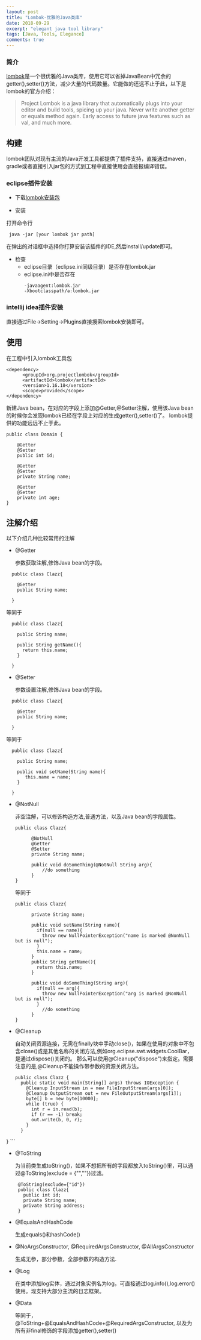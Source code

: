 ```yaml
---
layout: post
title: "Lombok-优雅的Java类库"
date: 2018-09-29
excerpt: "elegant java tool library"
tags: [Java, Tools, Elegance]
comments: true
---
```

### 简介

[lombok](https://projectlombok.org/)是一个很优雅的Java类库，使用它可以省掉JavaBean中冗余的getter(),setter()方法，减少大量的代码数量。它能做的还远不止于此，以下是lombok的官方介绍：
>  Project Lombok is a java library that automatically plugs into your editor and build tools, spicing up your java.
Never write another getter or equals method again. Early access to future java features such as val, and much more.

## 构建
lombok团队对现有主流的Java开发工具都提供了插件支持，直接通过maven，gradle或者直接引入jar包的方式到工程中直接使用会直接报编译错误。

### eclipse插件安装

- 下载[lombok安装包](https://projectlombok.org/downloads/lombok.jar)

- 安装

打开命令行

```
 java -jar [your lombok jar path]

```
在弹出的对话框中选择你打算安装该插件的IDE,然后install/update即可。

- 检查
  - eclipse目录（eclipse.ini同级目录）是否存在lombok.jar
  - eclipse.ini中是否存在
    ```
    -javaagent:lombok.jar
    -Xbootclasspath/a:lombok.jar
    ```




### intellij idea插件安装
直接通过File->Setting->Plugins直接搜索lombok安装即可。

## 使用

在工程中引入lombok工具包
```
<dependency>
      <groupId>org.projectlombok</groupId>
      <artifactId>lombok</artifactId>
      <version>1.16.18</version>
      <scope>provided</scope>
</dependency>
```
新建Java bean，在对应的字段上添加@Getter,@Setter注解，使用该Java bean的时候你会发现lombok已经在字段上对应的生成getter(),setter()了。
lombok提供的功能远远不止于此。

```
public class Domain {

    @Getter
    @Setter
    public int id;

    @Getter
    @Setter
    private String name;

    @Getter
    @Setter
    private int age;
}
```
## 注解介绍
 以下介绍几种比较常用的注解

- @Getter

  参数获取注解,修饰Java bean的字段。
```
  public class Clazz{

    @Getter
    public String name;

  }
```
  等同于
  ```
    public class Clazz{

      public String name;

      public String getName(){
        return this.name;
      }

    }
  ```


- @Setter

  参数设置注解,修饰Java bean的字段。
```
  public class Clazz{

    @Setter
    public String name;

  }
```
  等同于
  ```
    public class Clazz{

      public String name;

      public void setName(String name){
         this.name = name;
      }

    }
  ```


- @NotNull

    非空注解，可以修饰构造方法,普通方法，以及Java bean的字段属性。
    ```
    public class Clazz{

          @NotNull
          @Getter
          @Setter
          private String name;

          public void doSomeThing(@NotNull String arg){
              //do something
          }
    }
    ```
    等同于
    ```
    public class Clazz{

          private String name;

          public void setName(String name){
            if(null == name){
              throw new NullPointerException("name is marked @NonNull but is null");
            }
            this.name = name;
          }
          public String getName(){
            return this.name;
          }

          public void doSomeThing(String arg){
            if(null == arg){
              throw new NullPointerException("arg is marked @NonNull but is null");
            }
              //do something
          }
    }
    ```
- @Cleanup

    自动关闭资源连接，无需在finally块中手动close()，如果在使用的对象中不包含close()或是其他名称的关闭方法,例如org.eclipse.swt.widgets.CoolBar，是通过dispose()关闭的。
    那么可以使用@Cleanup("dispose")来指定。需要注意的是,@Cleanup不能操作带参数的资源关闭方法。
    ```
    public class Clazz {
      public static void main(String[] args) throws IOException {
        @Cleanup InputStream in = new FileInputStream(args[0]);
        @Cleanup OutputStream out = new FileOutputStream(args[1]);
        byte[] b = new byte[10000];
        while (true) {
          int r = in.read(b);
          if (r == -1) break;
          out.write(b, 0, r);
        }
      }
}
    ```


- @ToString

   为当前类生成toString()，如果不想把所有的字段都放入toString()里，可以通过@ToString(exclude = {"",""})过滤。

   ```
    @ToString(exclude={"id"})
    public class Clazz{
      public int id;
      private String name;
      private String address;
    }
   ```

- @EqualsAndHashCode

  生成equals()和hashCode()

- @NoArgsConstructor, @RequiredArgsConstructor,           @AllArgsConstructor

  生成无参，部分参数，全部参数的构造方法.

- @Log

  在类中添加log实体，通过对象实例名为log，可直接通过log.info(),log.error()使用。现支持大部分主流的日志框架。


- @Data

  等同于，@ToString+@EqualsAndHashCode+@RequiredArgsConstructor, 以及为所有非final修饰的字段添加getter(),setter()
